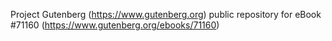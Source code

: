 Project Gutenberg (https://www.gutenberg.org) public repository for
eBook #71160 (https://www.gutenberg.org/ebooks/71160)
